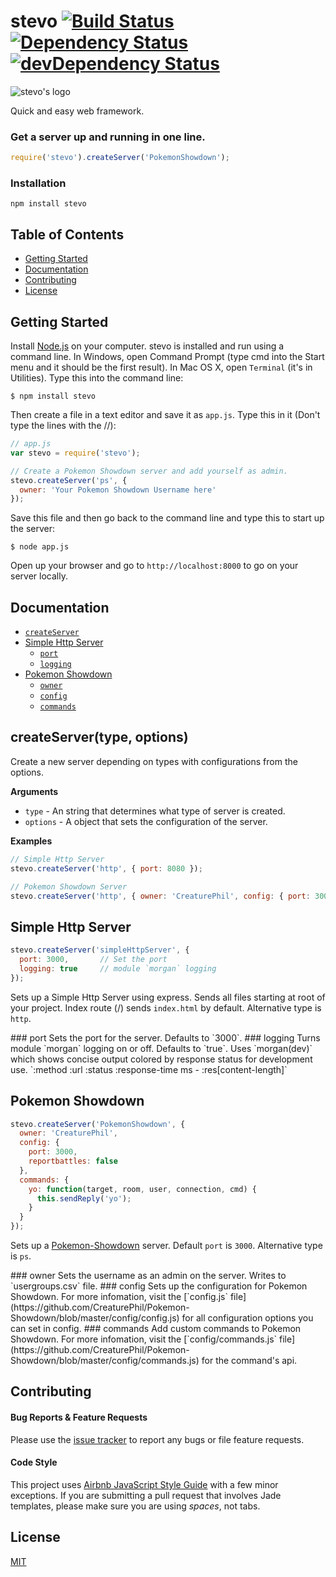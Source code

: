 # stevo [![Build Status](https://travis-ci.org/CreaturePhil/stevo.svg)](https://travis-ci.org/CreaturePhil/stevo) [![Dependency Status](https://david-dm.org/creaturephil/stevo.svg)](https://david-dm.org/creaturephil/stevo) [![devDependency Status](https://david-dm.org/creaturephil/stevo/dev-status.svg)](https://david-dm.org/creaturephil/stevo#info=devDependencies)

![stevo's logo](http://i.imgur.com/Anh7XIe.png)

Quick and easy web framework.

### Get a server up and running in one line.
```js
require('stevo').createServer('PokemonShowdown');
```

### Installation
```
npm install stevo
```

## Table of Contents

  * [Getting Started](#getting-started)
  * [Documentation](#documentation)
  * [Contributing](#contributing)
  * [License](#license)

Getting Started
---------------
Install [Node.js](http://nodejs.org/) on your computer.
stevo is installed and run using a command line.  In Windows, open Command Prompt (type cmd into the Start menu and it should be the first result). In Mac OS X, open `Terminal` (it's in Utilities). Type this into the command line:

```
$ npm install stevo
```

Then create a file in a text editor and save it as ```app.js```. Type this in it (Don't type the lines with the //):

```js
// app.js
var stevo = require('stevo');

// Create a Pokemon Showdown server and add yourself as admin.
stevo.createServer('ps', {
  owner: 'Your Pokemon Showdown Username here'
});
```

Save this file and then go back to the command line and type this to start up the server:

```
$ node app.js
```

Open up your browser and go to ```http://localhost:8000``` to go on your server locally.

Documentation
-------------

  * [`createServer`](#createserver)
  * [Simple Http Server](#simple-http-server)
    - [`port`](#port)
    - [`logging`](#logging)
  * [Pokemon Showdown](#pokemon-showdown)
    - [`owner`](#owner)
    - [`config`](#config)
    - [`commands`](#commands)

## createServer(type, options)
Create a new server depending on types with configurations from the options.

__Arguments__

* `type` - An string that determines what type of server is created.
* `options` - A object that sets the configuration of the server.

__Examples__


```js
// Simple Http Server
stevo.createServer('http', { port: 8080 });

// Pokemon Showdown Server
stevo.createServer('http', { owner: 'CreaturePhil', config: { port: 3000 } });
```

## Simple Http Server
```js
stevo.createServer('simpleHttpServer', {
  port: 3000,       // Set the port
  logging: true     // module `morgan` logging
});
```
Sets up a Simple Http Server using express. Sends all files starting at root of your project.
Index route (/) sends `index.html` by default. Alternative type is `http`.

<a name="port" />
### port
Sets the port for the server. Defaults to `3000`.

<a name="logging" />
### logging
Turns module `morgan` logging on or off. Defaults to `true`. Uses `morgan(dev)` which shows concise output colored by response status for development use.
`:method :url :status :response-time ms - :res[content-length]`

## Pokemon Showdown
```js
stevo.createServer('PokemonShowdown', {
  owner: 'CreaturePhil',
  config: {
    port: 3000,
    reportbattles: false
  },
  commands: {
    yo: function(target, room, user, connection, cmd) {
      this.sendReply('yo');
    }
  }
});
```
Sets up a [Pokemon-Showdown](https://github.com/CreaturePhil/Pokemon-Showdown) server. Default `port` is `3000`. Alternative type is `ps`.

<a name="owner" />
### owner
Sets the username as an admin on the server. Writes to `usergroups.csv` file.

<a name="config" />
### config
Sets up the configuration for Pokemon Showdown. For more infomation, visit the [`config.js` file](https://github.com/CreaturePhil/Pokemon-Showdown/blob/master/config/config.js) for all configuration options you can set in config.

<a name="commands" />
### commands
Add custom commands to Pokemon Showdown. For more infomation, visit the [`config/commands.js` file](https://github.com/CreaturePhil/Pokemon-Showdown/blob/master/config/commands.js) for the command's api.

Contributing
------------

#### Bug Reports & Feature Requests
Please use the [issue tracker](https://github.com/creaturephil/usub/issues) to report any bugs or file feature requests.

#### Code Style
This project uses [Airbnb JavaScript Style Guide](https://github.com/airbnb/javascript) with a few minor exceptions. If you are submitting a pull request that involves Jade templates, please make sure you are using *spaces*, not tabs.

License
-------
[MIT](License)
